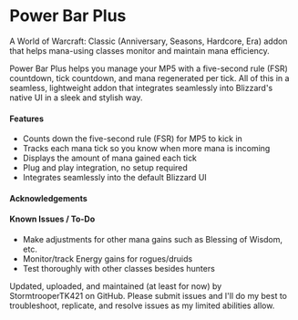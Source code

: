 # Power Bar Plus

A World of Warcraft: Classic (Anniversary, Seasons, Hardcore, Era) addon that helps mana-using classes monitor and maintain mana efficiency.

Power Bar Plus helps you manage your MP5 with a five-second rule (FSR) countdown, tick countdown, and mana regenerated per tick. All of this in a seamless, lightweight addon that integrates seamlessly into Blizzard's native UI in a sleek and stylish way.

<h4>Features</h4>

- Counts down the five-second rule (FSR) for MP5 to kick in
- Tracks each mana tick so you know when more mana is incoming
- Displays the amount of mana gained each tick
- Plug and play integration, no setup required
- Integrates seamlessly into the default Blizzard UI

<h4>Acknowledgements</h4>

<h4>Known Issues / To-Do</h4>

- Make adjustments for other mana gains such as Blessing of Wisdom, etc.
- Monitor/track Energy gains for rogues/druids
- Test thoroughly with other classes besides hunters

Updated, uploaded, and maintained (at least for now) by StormtrooperTK421 on GitHub. Please submit issues and I'll do my best to troubleshoot, replicate, and resolve issues as my limited abilities allow.
